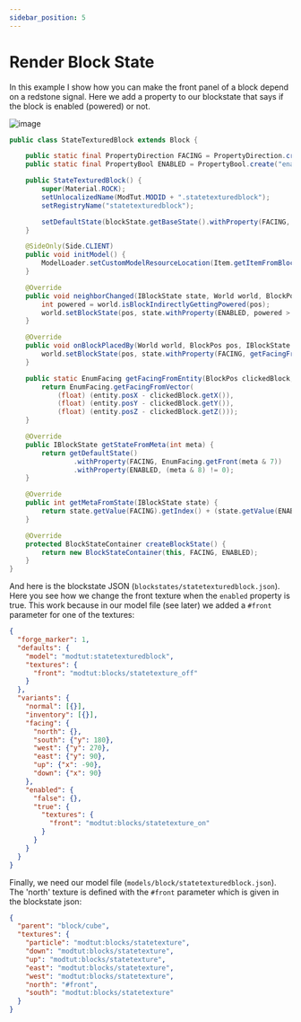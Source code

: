 ```yaml
---
sidebar_position: 5
---
```


# Render Block State

In this example I show how you can make the front panel of a block depend on a redstone signal. Here we add a property to our blockstate that says if the block is enabled (powered) or not.

![image](https://i.imgur.com/ouNhzQy.png)

```java
public class StateTexturedBlock extends Block {

    public static final PropertyDirection FACING = PropertyDirection.create("facing");
    public static final PropertyBool ENABLED = PropertyBool.create("enabled");

    public StateTexturedBlock() {
        super(Material.ROCK);
        setUnlocalizedName(ModTut.MODID + ".statetexturedblock");
        setRegistryName("statetexturedblock");

        setDefaultState(blockState.getBaseState().withProperty(FACING, EnumFacing.NORTH));
    }

    @SideOnly(Side.CLIENT)
    public void initModel() {
        ModelLoader.setCustomModelResourceLocation(Item.getItemFromBlock(this), 0, new ModelResourceLocation(getRegistryName(), "inventory"));
    }

    @Override
    public void neighborChanged(IBlockState state, World world, BlockPos pos, Block blockIn, BlockPos p_189540_5_) {
        int powered = world.isBlockIndirectlyGettingPowered(pos);
        world.setBlockState(pos, state.withProperty(ENABLED, powered > 0), 3);
    }

    @Override
    public void onBlockPlacedBy(World world, BlockPos pos, IBlockState state, EntityLivingBase placer, ItemStack stack) {
        world.setBlockState(pos, state.withProperty(FACING, getFacingFromEntity(pos, placer)), 2);
    }

    public static EnumFacing getFacingFromEntity(BlockPos clickedBlock, EntityLivingBase entity) {
        return EnumFacing.getFacingFromVector(
            (float) (entity.posX - clickedBlock.getX()),
            (float) (entity.posY - clickedBlock.getY()),
            (float) (entity.posZ - clickedBlock.getZ()));
    }

    @Override
    public IBlockState getStateFromMeta(int meta) {
        return getDefaultState()
                .withProperty(FACING, EnumFacing.getFront(meta & 7))
                .withProperty(ENABLED, (meta & 8) != 0);
    }

    @Override
    public int getMetaFromState(IBlockState state) {
        return state.getValue(FACING).getIndex() + (state.getValue(ENABLED) ? 8 : 0);
    }

    @Override
    protected BlockStateContainer createBlockState() {
        return new BlockStateContainer(this, FACING, ENABLED);
    }
}
```

And here is the blockstate JSON (`blockstates/statetexturedblock.json`).
Here you see how we change the front texture when the `enabled` property is true.
This work because in our model file (see later) we added a `#front` parameter for one of the textures:

```json title="blockstates/statetexturedblock.json"
{
  "forge_marker": 1,
  "defaults": {
    "model": "modtut:statetexturedblock",
    "textures": {
      "front": "modtut:blocks/statetexture_off"
    }
  },
  "variants": {
    "normal": [{}],
    "inventory": [{}],
    "facing": {
      "north": {},
      "south": {"y": 180},
      "west": {"y": 270},
      "east": {"y": 90},
      "up": {"x": -90},
      "down": {"x": 90}
    },
    "enabled": {
      "false": {},
      "true": {
        "textures": {
          "front": "modtut:blocks/statetexture_on"
        }
      }
    }
  }
}
```

Finally, we need our model file (`models/block/statetexturedblock.json`).
The 'north' texture is defined with the `#front` parameter which is given in the blockstate json:

```json title="models/block/statetexturedblock.json"
{
  "parent": "block/cube",
  "textures": {
    "particle": "modtut:blocks/statetexture",
    "down": "modtut:blocks/statetexture",
    "up": "modtut:blocks/statetexture",
    "east": "modtut:blocks/statetexture",
    "west": "modtut:blocks/statetexture",
    "north": "#front",
    "south": "modtut:blocks/statetexture"
  }
}
```
